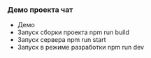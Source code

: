 ### Демо проекта чат

- Демо 
- Запуск сборки проекта npm run build
- Запуск сервера npm run start
- Запуск в режиме разработки npm run dev
